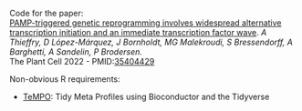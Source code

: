 Code for the paper:  
[PAMP-triggered genetic reprogramming involves widespread alternative transcription initiation and an immediate transcription factor wave](https://doi.org/10.1093/plcell/koac108). 
_A Thieffry, D López-Márquez, J Bornholdt, MG Malekroudi, S Bressendorff, A Barghetti, A Sandelin, P Brodersen._  
The Plant Cell 2022 - PMID:[35404429](https://pubmed.ncbi.nlm.nih.gov/35404429/)


Non-obvious R requirements:
- [TeMPO](https://github.com/MalteThodberg/TeMPO): Tidy Meta Profiles using Bioconductor and the Tidyverse
